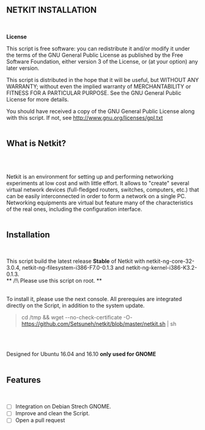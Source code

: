<b> NETKIT INSTALLATION </b>
------
</br>

<b> License </b>

This script is free software: you can redistribute it and/or modify it under the terms of the GNU General Public License as published by the Free Software Foundation, either version 3 of the License, or (at your option) any later version.

This script is distributed in the hope that it will be useful, but WITHOUT ANY WARRANTY; without even the implied warranty of MERCHANTABILITY or FITNESS FOR A PARTICULAR PURPOSE. See the GNU General Public License for more details.

You should have received a copy of the GNU General Public License along with this script. If not, see http://www.gnu.org/licenses/gpl.txt
</br>
</br>

<b> What is Netkit? </b>
------
</br>
</br>

Netkit is an environment for setting up and performing networking experiments at low cost and with little effort. It allows to "create" several virtual network devices (full-fledged routers, switches, computers, etc.) that can be easily interconnected in order to form a network on a single PC. 
Networking equipments are virtual but feature many of the characteristics of the real ones, including the configuration interface.
</br>
</br>

<b> Installation </b>
------
</br>

This script build the latest release **Stable** of Netkit with netkit-ng-core-32-3.0.4, netkit-ng-filesystem-i386-F7.0-0.1.3 and netkit-ng-kernel-i386-K3.2-0.1.3.
</br>
** /!\ Please use this script on root. **
</br>
</br>

To install it, please use the next console. All prerequies are integrated directly on the Script, in addition to the system update.
> cd /tmp && wget --no-check-certificate  -O- https://github.com/Setsuneh/netkit/blob/master/netkit.sh | sh
</br>
</br>

Designed for Ubuntu 16.04 and 16.10 **only used for GNOME**
</br>
</br>

<b> Features </b>
------
</br>

- [ ] Integration on Debian Strech GNOME.
- [ ] Improve and clean the Script.
- [ ] Open a pull request
